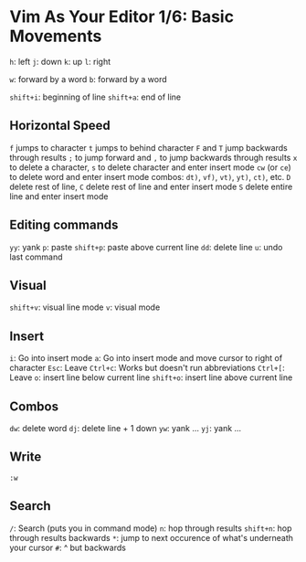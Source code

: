 # Vim As Your Editor 1/6: Basic Movements

`h`: left
`j`: down
`k`: up
`l`: right

`w`: forward by a word
`b`: forward by a word

`shift+i`: beginning of line
`shift+a`: end of line

## Horizontal Speed

`f` jumps to character
`t` jumps to behind character
`F` and `T` jump backwards through results
`;` to jump forward and `,` to jump backwards through results
`x` to delete a character, `s` to delete character and enter insert mode
`cw` (or `ce`) to delete word and enter insert mode
combos: `dt)`, `vf)`, `vt)`, `yt)`, `ct)`, etc.
`D` delete rest of line, `C` delete rest of line and enter insert mode
`S` delete entire line and enter insert mode

## Editing commands

`yy`: yank
`p`: paste
`shift+p`: paste above current line
`dd`: delete line
`u`: undo last command

## Visual

`shift+v`: visual line mode
`v`: visual mode

## Insert

`i`: Go into insert mode
`a`: Go into insert mode and move cursor to right of character
`Esc`: Leave
`Ctrl+c`: Works but doesn't run abbreviations
`Ctrl+[`: Leave
`o`: insert line below current line
`shift+o`: insert line above current line

## Combos

`dw`: delete word
`dj`: delete line + 1 down
`yw`: yank ...
`yj`: yank ...

## Write

`:w`

## Search

`/`: Search (puts you in command mode)
`n`: hop through results
`shift+n`: hop through results backwards
`*`: jump to next occurence of what's underneath your cursor
`#`: ^ but backwards
